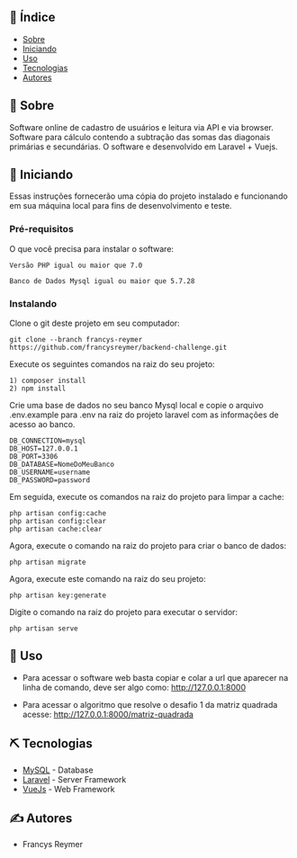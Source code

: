 ## 📝 Índice

- [Sobre](#about)
- [Iniciando](#getting_started)
- [Uso](#usage)
- [Tecnologias](#built_using)
- [Autores](#authors)

## 🧐 Sobre 

Software online de cadastro de usuários e leitura via API e via browser.
Software para cálculo contendo a subtração das somas das diagonais primárias e secundárias.
O software e desenvolvido em Laravel + Vuejs.

## 🏁 Iniciando

Essas instruções fornecerão uma cópia do projeto instalado e funcionando em sua máquina local para fins de desenvolvimento e teste.

### Pré-requisitos

O que você precisa para instalar o software:

```
Versão PHP igual ou maior que 7.0 
```
```
Banco de Dados Mysql igual ou maior que 5.7.28
```

### Instalando

Clone o git deste projeto em seu computador:

```
git clone --branch francys-reymer https://github.com/francysreymer/backend-challenge.git
```

Execute os seguintes comandos na raiz do seu projeto:

```
1) composer install
2) npm install
```

Crie uma base de dados no seu banco Mysql local e copie o arquivo .env.example para .env na raiz do projeto laravel com as informações de acesso ao banco.
```
DB_CONNECTION=mysql
DB_HOST=127.0.0.1
DB_PORT=3306
DB_DATABASE=NomeDoMeuBanco
DB_USERNAME=username
DB_PASSWORD=password
```

Em seguida, execute os comandos na raiz do projeto para limpar a cache:
```
php artisan config:cache
php artisan config:clear
php artisan cache:clear

```

Agora, execute o comando na raiz do projeto para criar o banco de dados:
```
php artisan migrate
```

Agora, execute este comando na raiz do seu projeto:

```
php artisan key:generate 
```

Digite o comando na raiz do projeto para executar o servidor:

```
php artisan serve
```


## 🎈 Uso

- Para acessar o software web basta copiar e colar a url que aparecer na linha
de comando, deve ser algo como: http://127.0.0.1:8000

- Para acessar o algoritmo que resolve o desafio 1 da matriz quadrada acesse: http://127.0.0.1:8000/matriz-quadrada

## ⛏️ Tecnologias

- [MySQL](https://www.mysql.com/) - Database
- [Laravel](https://laravel.com/) - Server Framework
- [VueJs](https://vuejs.org/) - Web Framework

## ✍️ Autores

- Francys Reymer